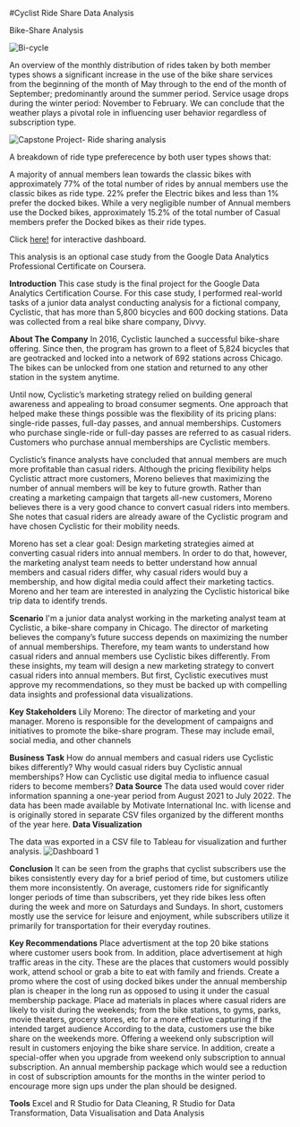 #Cyclist Ride Share Data Analysis

Bike-Share Analysis

![Bi-cycle](https://github.com/Sibani-90/Cyclist_ride_share_data_analysis/assets/133207705/a053c7e6-8e8b-41d0-bcca-1278cd2a7a99)

An overview of the monthly distribution of rides taken by both member types shows a significant increase in the use of the bike share services from the beginning of the month of May through to the end of the month of September; predominantly around the summer period. Service usage drops during the winter period: November to February. We can conclude that the weather plays a pivotal role in influencing user behavior regardless of subscription type.

![Capstone Project- Ride sharing analysis](https://github.com/Sibani-90/Cyclist_ride_share_data_analysis/assets/133207705/fe060ab3-f511-4acb-86b6-d6212eee2ecf)

A breakdown of ride type preferecence by both user types shows that:

A majority of annual members lean towards the classic bikes with approximately 77% of the total number of rides by annual members use the classic bikes as ride type.
22% prefer the Electric bikes and less than 1% prefer the docked bikes.
While a very negligible number of Annual members use the Docked bikes, approximately 15.2% of the total number of Casual members prefer the Docked bikes as their ride types.

Click [here!](https://public.tableau.com/app/profile/sibani.majhi/viz/GoogleDataanalysis-Bi-cycleridesharingdataanalysis/CapstoneProject-Ridesharinganalysis) for interactive dashboard.



This analysis is an optional case study from the Google Data Analytics Professional Certificate on Coursera.

**Introduction**
This case study is the final project for the Google Data Analytics Certification Course. For this case study, I performed real-world tasks of a junior data analyst conducting analysis for a fictional company, Cyclistic, that has more than 5,800 bicycles and 600 docking stations. Data was collected from a real bike share company, Divvy.

**About The Company**
In 2016, Cyclistic launched a successful bike-share offering. Since then, the program has grown to a fleet of 5,824 bicycles that are geotracked and locked into a network of 692 stations across Chicago. The bikes can be unlocked from one station and returned to any other station in the system anytime.

Until now, Cyclistic’s marketing strategy relied on building general awareness and appealing to broad consumer segments. One approach that helped make these things possible was the flexibility of its pricing plans: single-ride passes, full-day passes, and annual memberships. Customers who purchase single-ride or full-day passes are referred to as casual riders. Customers who purchase annual memberships are Cyclistic members.

Cyclistic’s finance analysts have concluded that annual members are much more profitable than casual riders. Although the pricing flexibility helps Cyclistic attract more customers, Moreno believes that maximizing the number of annual members will be key to future growth. Rather than creating a marketing campaign that targets all-new customers, Moreno believes there is a very good chance to convert casual riders into members. She notes that casual riders are already aware of the Cyclistic program and have chosen Cyclistic for their mobility needs.

Moreno has set a clear goal: Design marketing strategies aimed at converting casual riders into annual members. In order to do that, however, the marketing analyst team needs to better understand how annual members and casual riders differ, why casual riders would buy a membership, and how digital media could affect their marketing tactics. Moreno and her team are interested in analyzing the Cyclistic historical bike trip data to identify trends.

**Scenario**
I'm a junior data analyst working in the marketing analyst team at Cyclistic, a bike-share company in Chicago. The director of marketing believes the company’s future success depends on maximizing the number of annual memberships. Therefore, my team wants to understand how casual riders and annual members use Cyclistic bikes differently. From these insights, my team will design a new marketing strategy to convert casual riders into annual members. But first, Cyclistic executives must approve my recommendations, so they must be backed up with compelling data insights and professional data visualizations.

**Key Stakeholders**
Lily Moreno: The director of marketing and your manager. Moreno is responsible for the development of campaigns and initiatives to promote the bike-share program. These may include email, social media, and other channels

**Business Task**
How do annual members and casual riders use Cyclistic bikes differently?
Why would casual riders buy Cyclistic annual memberships?
How can Cyclistic use digital media to influence casual riders to become members?
**Data Source**
The data used would cover rider information spanning a one-year period from August 2021 to July 2022. The data has been made available by Motivate International Inc. with license and is originally stored in separate CSV files organized by the different months of the year here.
**Data Visualization**

The data was exported in a CSV file to Tableau for visualization and further analysis.
![Dashboard 1](https://github.com/Sibani-90/Cyclist_ride_share_data_analysis/assets/133207705/5d6f88fe-75f0-4581-a5ad-2b830118800e)






**Conclusion**
It can be seen from the graphs that cyclist subscribers use the bikes consistently every day for a brief period of time, but customers utilize them more inconsistently. On average, customers ride for significantly longer periods of time than subscribers, yet they ride bikes less often during the week and more on Saturdays and Sundays. In short, customers mostly use the service for leisure and enjoyment, while subscribers utilize it primarily for transportation for their everyday routines.

**Key Recommendations**
Place advertisment at the top 20 bike stations where customer users book from. In addition, place advertisement at high traffic areas in the city. These are the places that customers would possibly work, attend school or grab a bite to eat with family and friends.
Create a promo where the cost of using docked bikes under the annual membership plan is cheaper in the long run as opposed to using it under the casual membership package.
Place ad materials in places where casual riders are likely to visit during the weekends; from the bike stations, to gyms, parks, movie theaters, grocery stores, etc for a more effective capturing if the intended target audience
According to the data, customers use the bike share on the weekends more. Offering a weekend only subscription will result in customers enjoying the bike share service. In addition, create a special-offer when you upgrade from weekend only subscription to annual subscription.
An annual membership package which would see a reduction in cost of subscription amounts for the months in the winter period to encourage more sign ups under the plan should be designed.

**Tools**
Excel and R Studio for Data Cleaning, R Studio for Data Transformation, Data Visualisation and Data Analysis
